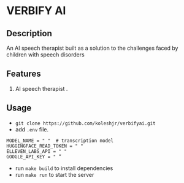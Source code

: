 # VERBIFY AI
## Description
An AI speech therapist built as a solution to the challenges faced by children with speech disorders

## Features
1. AI speech therapist .


## Usage
- `git clone https://github.com/koleshjr/verbifyai.git`
- add `.env` file.
```
MODEL_NAME = " "  # transcription model
HUGGINGFACE_READ_TOKEN = " "
ELLEVEN_LABS_API = " "
GOOGLE_API_KEY = " ”

```
- run `make build` to install dependencies
- run `make run` to start the server
